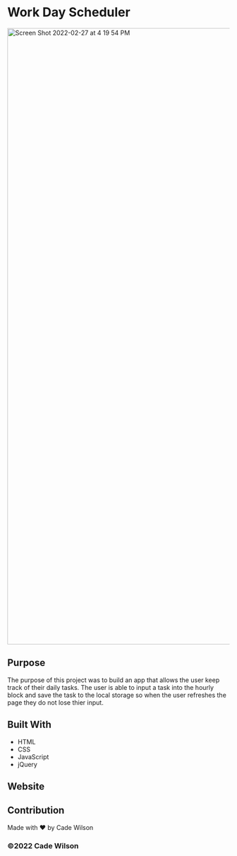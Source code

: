 # Work Day Scheduler

<img width="1395" alt="Screen Shot 2022-02-27 at 4 19 54 PM" src="https://user-images.githubusercontent.com/97080366/155904514-ead02c99-a92c-4c56-b7ce-9fb5fc6ba7e2.png">

## Purpose

The purpose of this project was to build an app that allows the user keep track of their daily tasks. 
The user is able to input a task into the hourly block and save the task to the local storage so when the
user refreshes the page they do not lose thier input.

## Built With
* HTML
* CSS
* JavaScript
* jQuery


## Website

## Contribution
Made with ❤️ by Cade Wilson

### ©️2022 Cade Wilson